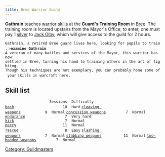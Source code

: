 ```yaml
---
title: Bree Warrior Guild
---
```


**Gathrain** teaches [warrior](warrior "wikilink")
[skills](skill "wikilink") at the **Guard's Training Room** in
[Bree](Bree "wikilink"). The training room is located upstairs from the
Mayor's Office; to enter, one must pay 1 [silver](gold "wikilink") to
[Jack Olby](Jack_Olby "wikilink"), which will give access to the guild
for 2 hours.

`Gathrain, a retired Bree guard lives here, looking for pupils to train.`
`>`**`examine Gathrain`**
`A veteran of many battles and services of the Mayor, this warrior has now`
`settled in Bree, turning his hand to training others in the art of fighting.`
`Though his techniques are not exemplary, you can probably hone some of your`
`skills in warcraft here.`

## Skill list

`                    Sessions  Difficulty`
[`bash`](bash "wikilink")`                      10  Hard`
[`cleaving weapons`](cleaving_weapons "wikilink")`           9  Normal`
[`concussion weapons`](concussion_weapons "wikilink")`         7  Normal`
[`endurance`](endurance "wikilink")`                  7  Very hard`
[`kick`](kick "wikilink")`                       7  Normal`
[`parry`](parry "wikilink")`                     11  Normal`
[`rescue`](rescue "wikilink")`                     8  Easy`
[`slashing weapons`](slashing_weapons "wikilink")`           7  Normal`
[`stabbing weapons`](stabbing_weapons "wikilink")`          11  Normal`
[`two-handed weapons`](two-handed_weapons "wikilink")`         7  Normal`

[Category: Guildmasters](Category:_Guildmasters "wikilink")